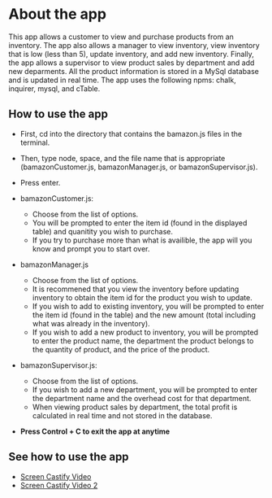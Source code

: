 # About the app
This app allows a customer to view and purchase products from an inventory. The app also allows a manager to view inventory, view inventory that is low (less than 5), update inventory, and add new inventory. Finally, the app allows a supervisor to view product sales by department and add new deparments. All the product information is stored in a MySql database and is updated in real time. The app uses the following npms: chalk, inquirer, mysql, and cTable.

## How to use the app

* First, cd into the directory that contains the bamazon.js files in the terminal.
* Then, type node, space, and the file name that is appropriate (bamazonCustomer.js, bamazonManager.js, or bamazonSupervisor.js).
* Press enter.
* bamazonCustomer.js:
    * Choose from the list of options.
    * You will be prompted to enter the item id (found in the displayed table) and quanitity you wish to purchase.
    * If you try to purchase more than what is availible, the app will you know and prompt you to start over.
* bamazonManager.js
    * Choose from the list of options.
    * It is recommened that you view the inventory before updating inventory to obtain the item id for the product you wish to update.
    * If you wish to add to existing inventory, you will be prompted to enter the item id (found in the table) and the new amount (total including what was already in the inventory).
    * If you wish to add a new product to inventory, you will be prompted to enter the product name, the department the product belongs to the quantity of product, and the price of the product.
* bamazonSupervisor.js:
    * Choose from the list of options.
    * If you wish to add a new department, you will be prompted to enter the department name and the overhead cost for that department.
    * When viewing product sales by department, the total profit is calculated in real time and not stored in the database.

* **Press Control + C to exit the app at anytime**

## See how to use the app
* [Screen Castify Video](https://drive.google.com/open?id=1DcqLXsSTJfhy4vSrnqM7uprmRd-GgOrF)
* [Screen Castify Video 2](https://drive.google.com/open?id=13WTano0FvHCEabq6zPz3I2Miro29R9ZR)


